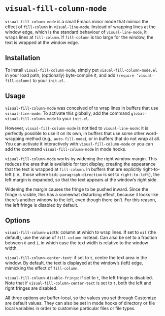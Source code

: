 # `visual-fill-column-mode` #

`visual-fill-column-mode` is a small Emacs minor mode that mimics the effect of `fill-column` in `visual-line-mode`. Instead of wrapping lines at the window edge, which is the standard behaviour of `visual-line-mode`, it wraps lines at `fill-column`. If `fill-column` is too large for the window, the text is wrapped at the window edge.


## Installation ##

To install `visual-fill-column-mode`, simply put `visual-fill-column-mode.el` in your load path, (optionally) byte-compile it, and add `(require ’visual-fill-column)` to your `init.el`.


## Usage ##

`visual-fill-column-mode` was conceived of to wrap lines in buffers that use  `visual-line-mode`. To activate this globally, add the command `global-visual-fill-column-mode` to your `init.el`.

However, `visual-fill-column-mode` is not tied to `visual-line-mode`: it is perfectly possible to use it on its own, in buffers that use some other word-wrapping method (e.g., `auto-fill-mode`), or in buffers that do not wrap at all. You can activate it interactively with `visual-fill-column-mode` or you can add the command `visual-fill-column-mode` in mode hooks.

`visual-fill-column-mode` works by widening the right window margin. This reduces the area that is available for text display, creating the appearance that the text is wrapped at `fill-column`. In buffers that are explicitly right-to-left (i.e., those where `bidi-paragraph-direction` is set to `right-to-left`), the left margin is expanded, so that the text appears at the window’s right side.

Widening the margin causes the fringe to be pushed inward. Since the fringe is visible, this has a somewhat disturbing effect, because it looks like there’s another window to the left, even though there isn’t. For this reason, the left fringe is disabled by default.


## Options ##

`visual-fill-column-width`: column at which to wrap lines. If set to `nil` (the default), use the value of `fill-column` instead. Can also be set to a fraction between `0` and `1`, in which case the text width is relative to the window width.

`visual-fill-column-center-text`: if set to `t`, centre the text area in the window. By default, the text is displayed at the window’s (left) edge, mimicking the effect of `fill-column`.

`visual-fill-column-disable-fringe`: if set to `t`, the left fringe is disabled. Note that if `visual-fill-column-center-text` is set to `t`, both the left and right fringes are disabled.

All three options are buffer-local, so the values you set through Customize are default values. They can also be set in mode hooks of directory or file local variables in order to customise particular files or file types.
